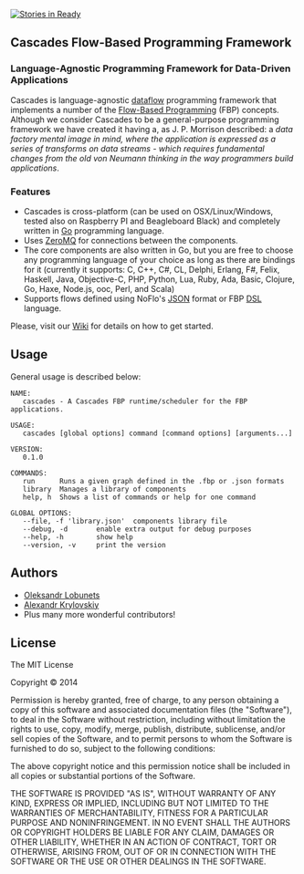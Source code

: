 [![Stories in Ready](https://badge.waffle.io/cascades-fbp/cascades.png?label=ready&title=Ready)](https://waffle.io/cascades-fbp/cascades)

## Cascades Flow-Based Programming Framework

### Language-Agnostic Programming Framework for Data-Driven Applications

Cascades is language-agnostic [dataflow](http://en.wikipedia.org/wiki/Dataflow_programming) programming framework that implements a number of the [Flow-Based Programming](http://en.wikipedia.org/wiki/Flow-based_programming) (FBP) concepts. Although we consider Cascades to be a general-purpose programming framework we have created it having a, as J. P. Morrison described: a *data factory mental image in mind, where the application is expressed as a series of transforms on data streams - which requires fundamental changes from the old von Neumann thinking in the way programmers build applications*.

### Features

 * Cascades is cross-platform (can be used on OSX/Linux/Windows, tested also on Raspberry PI and Beagleboard Black) and completely written in [Go](http://golang.org/) programming language. 
 * Uses [ZeroMQ](http://zeromq.org) for connections between the components.
 * The core components are also written in Go, but you are free to choose any programming language of your choice as long as there are bindings for it (currently it supports: C, C++, C#, CL, Delphi, Erlang, F#, Felix, Haskell, Java, Objective-C, PHP, Python, Lua, Ruby, Ada, Basic, Clojure, Go, Haxe, Node.js, ooc, Perl, and Scala)
 * Supports flows defined using NoFlo's [JSON](http://noflojs.org/documentation/json/) format or FBP [DSL](http://noflojs.org/documentation/fbp/) language.

Please, visit our [Wiki](https://github.com/sibeshkar/maya-engine/wiki) for details on how to get started.

## Usage

General usage is described below:

```
NAME:
   cascades - A Cascades FBP runtime/scheduler for the FBP applications.

USAGE:
   cascades [global options] command [command options] [arguments...]

VERSION:
   0.1.0

COMMANDS:
   run      Runs a given graph defined in the .fbp or .json formats
   library  Manages a library of components
   help, h  Shows a list of commands or help for one command

GLOBAL OPTIONS:
   --file, -f 'library.json'  components library file
   --debug, -d       enable extra output for debug purposes
   --help, -h        show help
   --version, -v     print the version
```


## Authors

- [Oleksandr Lobunets](https://github.com/oleksandr)
- [Alexandr Krylovskiy](https://github.com/krylovsk)
- Plus many more wonderful contributors!


## License

The MIT License

Copyright &copy; 2014

Permission is hereby granted, free of charge, to any person obtaining a copy of this software and associated documentation files (the "Software"), to deal in the Software without restriction, including without limitation the rights to use, copy, modify, merge, publish, distribute, sublicense, and/or sell copies of the Software, and to permit persons to whom the Software is furnished to do so, subject to the following conditions:

The above copyright notice and this permission notice shall be included in all copies or substantial portions of the Software.

THE SOFTWARE IS PROVIDED "AS IS", WITHOUT WARRANTY OF ANY KIND, EXPRESS OR IMPLIED, INCLUDING BUT NOT LIMITED TO THE WARRANTIES OF MERCHANTABILITY, FITNESS FOR A PARTICULAR PURPOSE AND NONINFRINGEMENT. IN NO EVENT SHALL THE AUTHORS OR COPYRIGHT HOLDERS BE LIABLE FOR ANY CLAIM, DAMAGES OR OTHER LIABILITY, WHETHER IN AN ACTION OF CONTRACT, TORT OR OTHERWISE, ARISING FROM, OUT OF OR IN CONNECTION WITH THE SOFTWARE OR THE USE OR OTHER DEALINGS IN THE SOFTWARE.
